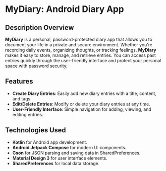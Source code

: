 # MyDiary: Android Diary App

## Description Overview

**MyDiary** is a personal, password-protected diary app that allows you to document your life in a private and secure environment. Whether you're recording daily events, organizing thoughts, or tracking feelings, **MyDiary** makes it easy to store, manage, and retrieve entries. You can access past entries quickly through the user-friendly interface and protect your personal space with password security.

## Features

- **Create Diary Entries**: Easily add new diary entries with a title, content, and tags.
- **Edit/Delete Entries**: Modify or delete your diary entries at any time.
- **User-Friendly Interface**: Simple navigation for adding, viewing, and editing entries.

## Technologies Used

- **Kotlin** for Android app development.
- **Android Jetpack Compose** for modern UI components.
- **Gson** for JSON parsing and saving data in SharedPreferences.
- **Material Design 3** for user interface elements.
- **SharedPreferences** for local data storage.

